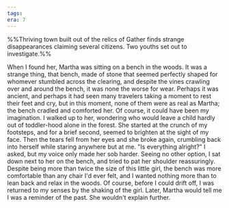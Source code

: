 ```yaml
---
tags: 
era: 7
---
```


%%Thriving town built out of the relics of Gather finds strange disappearances claiming several citizens. Two youths set out to investigate.%%

When I found her, Martha was sitting on a bench in the woods. It was a strange thing, that bench, made of stone that seemed perfectly shaped for whomever stumbled across the clearing, and despite the vines crawling over and around the bench, it was none the worse for wear. Perhaps it was ancient, and perhaps it had seen many travelers taking a moment to rest their feet and cry, but in this moment, none of them were as real as Martha; the bench cradled and comforted her. Of course, it could have been my imagination. 
I walked up to her, wondering who would leave a child hardly out of toddler-hood alone in the forest. She started at the crunch of my footsteps, and for a brief second, seemed to brighten at the sight of my face. Then the tears fell from her eyes and she broke again, crumbling back into herself while staring anywhere but at me. 
"Is everything alright?" I asked, but my voice only made her sob harder. Seeing no other option, I sat down next to her on the bench, and tried to pat her shoulder reassuringly. Despite being more than twice the size of this little girl, the bench was more comfortable than any chair I'd ever felt, and I wanted nothing more than to lean back and relax in the woods. Of course, before I could drift off, I was returned to my senses by the shaking of the girl. Later, Martha would tell me I was a reminder of the past. She wouldn't explain further.
